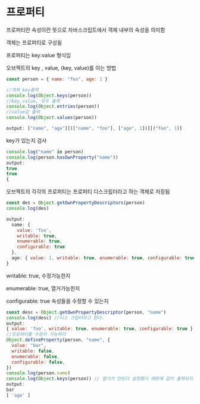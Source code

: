 # 프로퍼티

프로퍼티란 속성이란 뜻으로 자바스크립트에서 객체 내부의 속성을 의미함

객체는 프로퍼티로 구성됨

프로퍼티는 key:value 형식임

오브젝트의 key , value, (key, value)를 아는 방법

```js
const person = { name: "foo", age: 1 }

//객체 key출력
console.log(Object.keys(person))
//key,value, 모두 출력
console.log(Object.entries(person))
//value값 출력
console.log(Object.values(person))

output: ["name", "age"][(["name", "foo"], ["age", 1])][("foo", 1)]
```

key가 있는지 검사

```js
console.log("name" in person)
console.log(person.hasOwnProperty("name"))
output:
true
true
{
```

오브젝트의 각각의 프로퍼티는 프로퍼티 디스크립터라고 하는 객체로 저장됨

```js
const des = Object.getOwnPropertyDescriptors(person)
console.log(des)

output:
  name: {
    value: 'foo',
    writable: true,
    enumerable: true,
    configurable: true
  },
  age: { value: 1, writable: true, enumerable: true, configurable: true }
}
```

writable: true, 수정가능한지

enumerable: true, 열거가능한지

configurable: true 속성들을 수정할 수 있는지

```js
const desc = Object.getOwnPropertyDescriptor(person, "name")
console.log(desc) //디스 크립터라고 한다.
output:
{ value: 'foo', writable: true, enumerable: true, configurable: true }
//프로퍼티를 수정이 가능하다
Object.defineProperty(person, "name", {
  value: "bar",
  writable: false,
  enumerable: false,
  configurable: false,
})
console.log(person.name)
console.log(Object.keys(person)) // 열거가 안된다 설정했기 때문에 값이 출력되지 않음 enumerable flase 니까
output:
bar
[ 'age' ]
```
